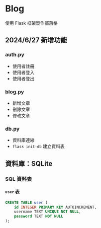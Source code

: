 # Blog
使用 Flask 框架製作部落格

## 2024/6/27 新增功能

### auth.py
- 使用者註冊
- 使用者登入
- 使用者登出

### blog.py
- 新增文章
- 刪除文章
- 修改文章

### db.py
- 資料庫連線
- `flask init-db` 建立資料表

## 資料庫：SQLite

### SQL 資料表

#### `user` 表
```sql
CREATE TABLE user (
    id INTEGER PRIMARY KEY AUTOINCREMENT,
    username TEXT UNIQUE NOT NULL,
    password TEXT NOT NULL
);

